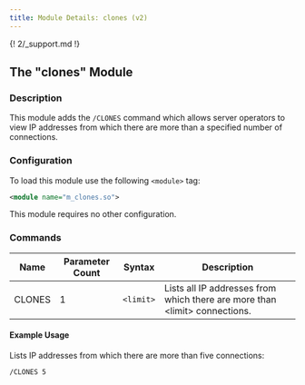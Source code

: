 ```yaml
---
title: Module Details: clones (v2)
---
```


{! 2/_support.md !}

## The "clones" Module

### Description

This module adds the `/CLONES` command which allows server operators to view IP addresses from which there are more than a specified number of connections.

### Configuration

To load this module use the following `<module>` tag:

```xml
<module name="m_clones.so">
```

This module requires no other configuration.

### Commands

Name   | Parameter Count | Syntax    | Description
------ | --------------- | --------- | -----------
CLONES | 1               | `<limit>` | Lists all IP addresses from which there are more than &lt;limit&gt; connections.

#### Example Usage

Lists IP addresses from which there are more than five connections:

```plaintext
/CLONES 5
```
